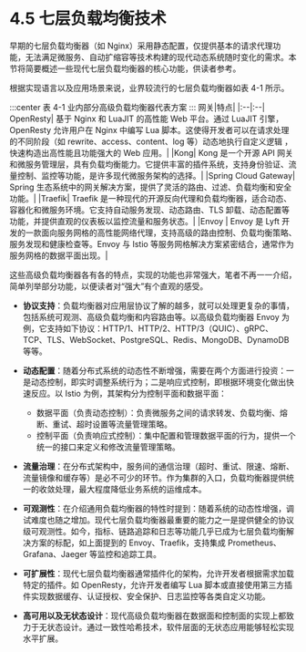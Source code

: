 # 4.5 七层负载均衡技术


早期的七层负载均衡器（如 Nginx）采用静态配置，仅提供基本的请求代理功能，无法满足微服务、自动扩缩容等技术构建的现代动态系统随时变化的需求。本节将简要概述一些现代七层负载均衡器的核心功能，供读者参考。

根据实现语言以及应用场景来说，业界较流行的七层负载均衡器如表 4-1 所示。

:::center
表 4-1 业内部分高级负载均衡器代表方案
::: 
网关|特点|
|:--|:--|
OpenResty| 基于 Nginx 和 LuaJIT 的高性能 Web 平台。通过 LuaJIT 引擎，OpenResty 允许用户在 Nginx 中编写 Lua 脚本。这使得开发者可以在请求处理的不同阶段（如 rewrite、access、content、log 等）动态地执行自定义逻辑 ，快速构造出高性能且功能强大的 Web 应用。|
|Kong| Kong 是一个开源 API 网关和微服务管理层，具有负载均衡能力。它提供丰富的插件系统，支持身份验证、流量控制、监控等功能，是许多现代微服务架构的选择。|
|Spring Cloud Gateway| Spring 生态系统中的网关解决方案，提供了灵活的路由、过滤、负载均衡和安全功能。|
|Traefik| Traefik 是一种现代的开源反向代理和负载均衡器，适合动态、容器化和微服务环境。它支持自动服务发现、动态路由、TLS 卸载、动态配置等功能，并提供直观的仪表板以监控流量和服务状态。|
|Envoy | Envoy 是 Lyft 开发的一款面向服务网格的高性能网络代理，支持高级的路由控制、负载均衡策略、服务发现和健康检查等。Envoy 与 Istio 等服务网格解决方案紧密结合，通常作为服务网格的数据平面出现。|

这些高级负载均衡器各有各的特点，实现的功能也非常强大，笔者不再一一介绍，简单列举部分功能，以便读者对“强大”有个直观的感受。

- **协议支持**：负载均衡器对应用层协议了解的越多，就可以处理更复杂的事情，包括系统可观测、高级负载均衡和内容路由等。以高级负载均衡器 Envoy 为例，它支持如下协议：HTTP/1、HTTP/2、HTTP/3（QUIC）、gRPC、TCP、TLS、WebSocket、PostgreSQL、Redis、MongoDB、DynamoDB 等等。

- **动态配置**：随着分布式系统的动态性不断增强，需要在两个方面进行投资：一是动态控制，即实时调整系统行为；二是响应式控制，即根据环境变化做出快速反应。以 Istio 为例，其架构分为控制平面和数据平面：
	- 数据平面（负责动态控制）：负责微服务之间的请求转发、负载均衡、熔断、重试、超时设置等流量管理策略。
	- 控制平面（负责响应式控制）：集中配置和管理数据平面的行为，提供一个统一的接口来定义和修改流量管理策略。

- **流量治理**：在分布式架构中，服务间的通信治理（超时、重试、限速、熔断、流量镜像和缓存等）是必不可少的环节。作为集群的入口，负载均衡器提供统一的收敛处理，最大程度降低业务系统的运维成本。
- **可观测性**：在介绍通用负载均衡器的特性时提到：随着系统的动态性增强，调试难度也随之增加。现代七层负载均衡器最重要的能力之一是提供健全的协议级可观测性。如今，指标、链路追踪和日志等功能几乎已成为七层负载均衡解决方案的标配，如上面提到的 Envoy、Traefik，支持集成 Prometheus、Grafana、Jaeger 等监控和追踪工具。

- **可扩展性**：现代七层负载均衡器通常插件化的架构，允许开发者根据需求加载特定的插件。如 OpenResty，允许开发者编写 Lua 脚本或直接使用第三方插件实现数据缓存、认证授权、安全保护、日志监控等各类自定义功能。

- **高可用以及无状态设计**：现代高级负载均衡器在数据面和控制面的实现上都致力于无状态设计。通过一致性哈希技术，软件层面的无状态应用能够轻松实现水平扩展。








